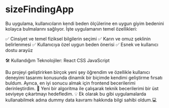 # sizeFindingApp

Bu uygulama, kullanıcıların kendi beden ölçülerine en uygun giyim bedenini kolayca bulmalarını sağlıyor. İşte uygulamanın temel özellikleri:

✅ Cinsiyet ve temel fiziksel bilgilerin seçimi
✅ Karın ve omuz şeklinin belirlenmesi
✅ Kullanıcıya özel uygun beden önerisi
✅ Esnek ve kullanıcı dostu arayüz

🛠️ Kullandığım Teknolojiler:
React
CSS
JavaScript

Bu projeyi geliştirirken birçok yeni şey öğrendim ve özellikle kullanıcı deneyimi tasarımı konusunda dinamik bir biçimde kendimi geliştirme fırsatı buldum. Ayrıca, en iyi sonucu almak için frontend becerilerimi derinleştirdim. 🎯
Yeni bir algoritma ile çalışarak teknik becerilerimi bir üst seviyeye çıkartmayı hedefledim. 💡 
Ek olarak bu gibi uygulamalarda kullanabilmek adına dummy data kavramı hakkında bilgi sahibi oldum.💻 
